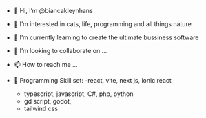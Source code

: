 - 👋 Hi, I’m @biancakleynhans
- 👀 I’m interested in cats, life, programming and all things nature
- 🌱 I’m currently learning to create the ultimate bussiness software 
- 💞️ I’m looking to collaborate on ...
- 📫 How to reach me ...

- 💞️ Programming Skill set:
    -react, vite, next js, ionic react
    - typescript, javascript, C#, php, python
    - gd script, godot,
    - tailwind css

<!---
biancakleynhans/biancakleynhans is a ✨ special ✨ repository because its `README.md` (this file) appears on your GitHub profile.
You can click the Preview link to take a look at your changes.
--->
